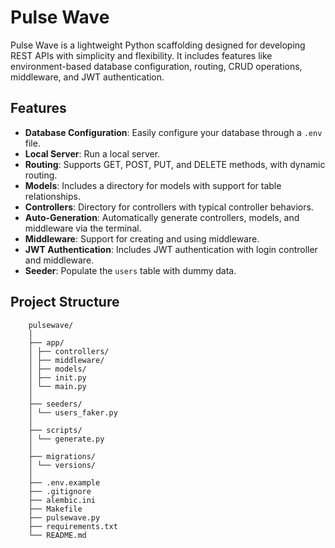 # Pulse Wave

Pulse Wave is a lightweight Python scaffolding designed for developing REST APIs with simplicity and flexibility. It includes features like environment-based database configuration, routing, CRUD operations, middleware, and JWT authentication.

## Features

- **Database Configuration**: Easily configure your database through a `.env` file.
- **Local Server**: Run a local server.
- **Routing**: Supports GET, POST, PUT, and DELETE methods, with dynamic routing.
- **Models**: Includes a directory for models with support for table relationships.
- **Controllers**: Directory for controllers with typical controller behaviors.
- **Auto-Generation**: Automatically generate controllers, models, and middleware via the terminal.
- **Middleware**: Support for creating and using middleware.
- **JWT Authentication**: Includes JWT authentication with login controller and middleware.
- **Seeder**: Populate the `users` table with dummy data.

## Project Structure
```
    pulsewave/
    │
    ├── app/
    │ ├── controllers/
    │ ├── middleware/
    │ ├── models/
    │ ├── init.py
    │ └── main.py
    │
    ├── seeders/
    │ └── users_faker.py
    │
    ├── scripts/
    │ └── generate.py
    │
    ├── migrations/
    │ └── versions/
    │
    ├── .env.example
    ├── .gitignore
    ├── alembic.ini
    ├── Makefile
    ├── pulsewave.py
    ├── requirements.txt
    └── README.md
```
